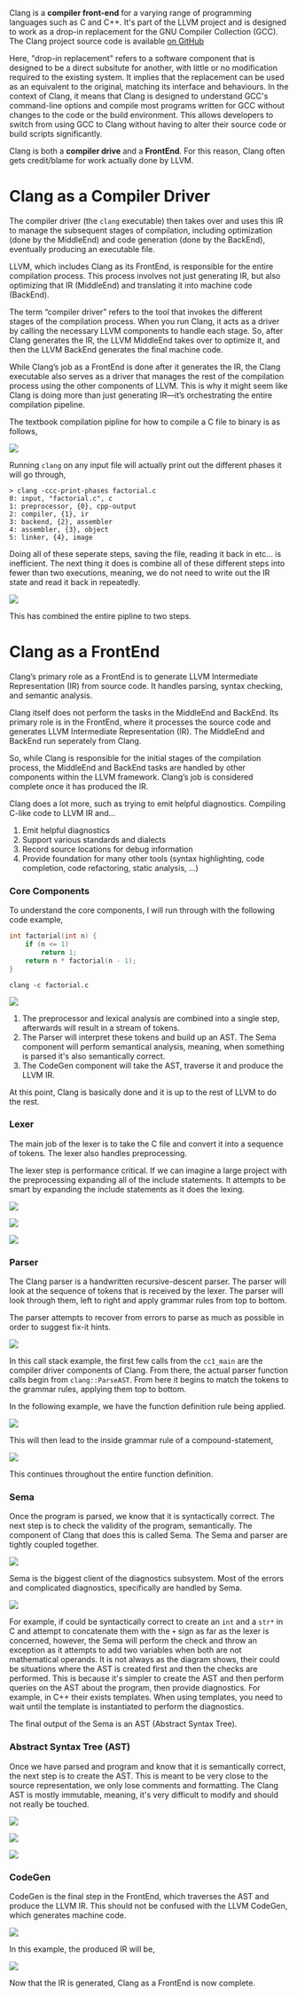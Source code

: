 Clang is a **compiler front-end** for a varying range of programming languages such as C and C++. It's part of the LLVM project and is designed to work as a drop-in replacement for the GNU Compiler Collection (GCC). The Clang project source code is available [on GitHub](https://github.com/llvm/llvm-project)

 Here, "drop-in replacement" refers to a software component that is designed to be a direct subsitute for another, with little or no modification required to the existing system. It implies that the replacement can be used as an equivalent to the original, matching its interface and behaviours. In the context of Clang, it means that Clang is designed to understand GCC's command-line options and compile most programs written for GCC without changes to the code or the build environment. This allows developers to switch from using GCC to Clang without having to alter their source code or build scripts significantly.

 Clang is both a **compiler drive** and a **FrontEnd**. For this reason, Clang often gets credit/blame for work actually done by LLVM.

# Clang as a Compiler Driver

The compiler driver (the `clang` executable) then takes over and uses this IR to manage the subsequent stages of compilation, including optimization (done by the MiddleEnd) and code generation (done by the BackEnd), eventually producing an executable file.

LLVM, which includes Clang as its FrontEnd, is responsible for the entire compilation process. This process involves not just generating IR, but also optimizing that IR (MiddleEnd) and translating it into machine code (BackEnd).

The term “compiler driver” refers to the tool that invokes the different stages of the compilation process. When you run Clang, it acts as a driver by calling the necessary LLVM components to handle each stage. So, after Clang generates the IR, the LLVM MiddleEnd takes over to optimize it, and then the LLVM BackEnd generates the final machine code.

While Clang’s job as a FrontEnd is done after it generates the IR, the Clang executable also serves as a driver that manages the rest of the compilation process using the other components of LLVM. This is why it might seem like Clang is doing more than just generating IR—it’s orchestrating the entire compilation pipeline.

The textbook compilation pipline for how to compile a C file to binary is as follows,

![](./images/clang_1.png)

Running `clang` on any input file will actually print out the different phases it will go through,

```
> clang -ccc-print-phases factorial.c
0: input, "factorial.c", c
1: preprocessor, {0}, cpp-output
2: compiler, {1}, ir
3: backend, {2}, assembler
4: assembler, {3}, object
5: linker, {4}, image
```

Doing all of these seperate steps, saving the file, reading it back in etc... is inefficient. The next thing it does is combine all of these different steps into fewer than two executions, meaning, we do not need to write out the IR state and read it back in repeatedly.

![](./images/clang_2.png)

This has combined the entire pipline to two steps.

# Clang as a FrontEnd

Clang’s primary role as a FrontEnd is to generate LLVM Intermediate Representation (IR) from source code. It handles parsing, syntax checking, and semantic analysis.

Clang itself does not perform the tasks in the MiddleEnd and BackEnd. Its primary role is in the FrontEnd, where it processes the source code and generates LLVM Intermediate Representation (IR). The MiddleEnd and BackEnd run seperately from Clang.

So, while Clang is responsible for the initial stages of the compilation process, the MiddleEnd and BackEnd tasks are handled by other components within the LLVM framework. Clang’s job is considered complete once it has produced the IR.

Clang does a lot more, such as trying to emit helpful diagnostics. Compiling C-like code to LLVM IR and...

1. Emit helpful diagnostics
2. Support various standards and dialects
3. Record source locations for debug information
4. Provide foundation for many other tools (syntax highlighting, code completion, code refactoring, static analysis, ...)

### Core Components

To understand the core components, I will run through with the following code example,

```C
int factorial(int n) {
    if (n <= 1)
        return 1;
    return n * factorial(n - 1);
}
```

```shell
clang -c factorial.c
```

![](./images/clang_3.png)

1. The preprocessor and lexical analysis are combined into a single step, afterwards will result in a stream of tokens.
2. The Parser will interpret these tokens and build up an AST. The Sema component will perform semantical analysis, meaning, when something is parsed it's also semantically correct.
3. The CodeGen component will take the AST, traverse it and produce the LLVM IR.

At this point, Clang is basically done and it is up to the rest of LLVM to do the rest.

### Lexer

The main job of the lexer is to take the C file and convert it into a sequence of tokens. The lexer also handles preprocessing.

The lexer step is performance critical. If we can imagine a large project with the preprocessing expanding all of the include statements. It attempts to be smart by expanding the include statements as it does the lexing.

![](./images/clang_4.png)

![](./images/clang_5.png)

![](./images/clang_6.png)

### Parser

The Clang parser is a handwritten recursive-descent parser. The parser will look at the sequence of tokens that is received by the lexer. The parser will look through them, left to right and apply grammar rules from top to bottom.

The parser attempts to recover from errors to parse as much as possible in order to suggest fix-it hints.

![](./images/clang_7.png)

In this call stack example, the first few calls from the `cc1_main` are the compiler driver components of Clang. From there, the actual parser function calls begin from `clang::ParseAST`. From here it begins to match the tokens to the grammar rules, applying them top to bottom.

In the following example, we have the function definition rule being applied.

![](./images/clang_8.png)

This will then lead to the inside grammar rule of a compound-statement,

![](./images/clang_9.png)

This continues throughout the entire function definition.

### Sema

Once the program is parsed, we know that it is syntactically correct. The next step is to check the validity of the program, semantically. The component of Clang that does this is called Sema. The Sema and parser are tightly coupled together.

![](./images/clang_10.png)

Sema is the biggest client of the diagnostics subsystem. Most of the errors and complicated diagnostics, specifically are handled by Sema.

![](./images/clang_11.png)

For example, if could be syntactically correct to create an `int` and a `str*` in C and attempt to concatenate them with the `+` sign as far as the lexer is concerned, however, the Sema will perform the check and throw an exception as it attempts to add two variables when both are not mathematical operands. It is not always as the diagram shows, their could be situations where the AST is created first and then the checks are performed. This is because it's simpler to create the AST and then perform queries on the AST about the program, then provide diagnostics. For example, in C++ their exists templates. When using templates, you need to wait until the template is instantiated to perform the diagnostics.

The final output of the Sema is an AST (Abstract Syntax Tree).

### Abstract Syntax Tree (AST)

Once we have parsed and program and know that it is semantically correct, the next step is to create the AST. This is meant to be very close to the source representation, we only lose comments and formatting. The Clang AST is mostly immutable, meaning, it's very difficult to modify and should not really be touched.

![](./images/clang_12.png)

![](./images/clang_13.png)

![](./images/clang_14.png)

### CodeGen

 CodeGen is the final step in the FrontEnd, which traverses the AST and produce the LLVM IR. This should not be confused with the LLVM CodeGen, which generates machine code.

![](./images/clang_15.png)

In this example, the produced IR will be,

![](./images/clang_16.png)

Now that the IR is generated, Clang as a FrontEnd is now complete.